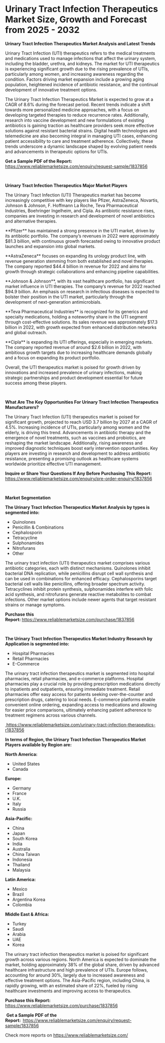 <p><h1>Urinary Tract Infection Therapeutics Market Size, Growth and Forecast from 2025 - 2032</h1></p><p><strong>Urinary Tract Infection Therapeutics Market Analysis and Latest Trends</strong></p>
<p><p>Urinary Tract Infection (UTI) therapeutics refers to the medical treatments and medications used to manage infections that affect the urinary system, including the bladder, urethra, and kidneys. The market for UTI therapeutics is experiencing significant growth due to the rising prevalence of UTIs, particularly among women, and increasing awareness regarding the condition. Factors driving market expansion include a growing aging population, heightened incidence of antibiotic resistance, and the continual development of innovative treatment options.</p><p>The Urinary Tract Infection Therapeutics Market is expected to grow at a CAGR of 8.6% during the forecast period. Recent trends indicate a shift towards more personalized medicine approaches, with a focus on developing targeted therapies to reduce recurrence rates. Additionally, research into vaccine development and new formulations of existing antibiotics is gaining traction as healthcare providers seek more effective solutions against resistant bacterial strains. Digital health technologies and telemedicine are also becoming integral in managing UTI cases, enhancing patient accessibility to care and treatment adherence. Collectively, these trends underscore a dynamic landscape shaped by evolving patient needs and advancements in therapeutic options for UTIs.</p></p>
<p><strong>Get a Sample PDF of the Report:&nbsp;</strong> <a href="https://www.reliablemarketsize.com/enquiry/request-sample/1837856?utm_campaign=2721&utm_medium=2&utm_source=Github&utm_content=ia&utm_term=03032025&utm_id=urinary-tract-infection-therapeutics">https://www.reliablemarketsize.com/enquiry/request-sample/1837856</a></p>
<p>&nbsp;</p>
<p><strong>Urinary Tract Infection Therapeutics Major Market Players</strong></p>
<p><p>The Urinary Tract Infection (UTI) Therapeutics market has become increasingly competitive with key players like Pfizer, AstraZeneca, Novartis, Johnson & Johnson, F. Hoffmann La Roche, Teva Pharmaceutical Industries, Boehringer Ingelheim, and Cipla. As antibiotic resistance rises, companies are investing in research and development of novel antibiotics and alternative therapies.</p><p>**Pfizer** has maintained a strong presence in the UTI market, driven by its antibiotic portfolio. The company’s revenues in 2022 were approximately $81.3 billion, with continuous growth forecasted owing to innovative product launches and expansion into global markets.</p><p>**AstraZeneca** focuses on expanding its urology product line, with revenue generation stemming from both established and novel therapies. The company reported $44.4 billion in revenue for 2022 and aims for growth through strategic collaborations and enhancing pipeline capabilities.</p><p>**Johnson & Johnson**, with its vast healthcare portfolio, has significant market influence in UTI therapies. The company’s revenue for 2022 reached $94.9 billion. An emphasis on research in infectious diseases is expected to bolster their position in the UTI market, particularly through the development of next-generation antimicrobials.</p><p>**Teva Pharmaceutical Industries** is recognized for its generics and specialty medications, holding a noteworthy share in the UTI segment through cost-effective solutions. Its sales revenue was approximately $17.3 billion in 2022, with growth expected from enhanced distribution networks and global outreach.</p><p>**Cipla** is expanding its UTI offerings, especially in emerging markets. The company reported revenue of around $2.6 billion in 2022, with ambitious growth targets due to increasing healthcare demands globally and a focus on expanding its product portfolio.</p><p>Overall, the UTI therapeutics market is poised for growth driven by innovations and increased prevalence of urinary infections, making strategic partnerships and product development essential for future success among these players.</p></p>
<p>&nbsp;</p>
<p><strong>What Are The Key Opportunities For Urinary Tract Infection Therapeutics Manufacturers?</strong></p>
<p><p>The Urinary Tract Infection (UTI) therapeutics market is poised for significant growth, projected to reach USD 3.7 billion by 2027 at a CAGR of 4.5%. Increasing incidence of UTIs, particularly among women and the elderly, is driving this trend. Advancements in antibiotic therapy and the emergence of novel treatments, such as vaccines and probiotics, are reshaping the market landscape. Additionally, rising awareness and improved diagnostic techniques boost early intervention opportunities. Key players are investing in research and development to address antibiotic resistance, presenting a promising outlook as healthcare systems worldwide prioritize effective UTI management.</p></p>
<p><strong>Inquire or Share Your Questions If Any Before Purchasing This Report:</strong> <a href="https://www.reliablemarketsize.com/enquiry/pre-order-enquiry/1837856?utm_campaign=2721&utm_medium=2&utm_source=Github&utm_content=ia&utm_term=03032025&utm_id=urinary-tract-infection-therapeutics">https://www.reliablemarketsize.com/enquiry/pre-order-enquiry/1837856</a></p>
<p>&nbsp;</p>
<p><strong>Market Segmentation</strong></p>
<p><strong>The Urinary Tract Infection Therapeutics Market Analysis by types is segmented into:</strong></p>
<p><ul><li>Quinolones</li><li>Penicillin & Combinations</li><li>Cephalosporin</li><li>Tetracycline</li><li>Sulphonamides</li><li>Nitrofurans</li><li>Other</li></ul></p>
<p><p>The urinary tract infection (UTI) therapeutics market comprises various antibiotic categories, each with distinct mechanisms. Quinolones inhibit bacterial DNA replication, while penicillins disrupt cell wall synthesis and can be used in combinations for enhanced efficacy. Cephalosporins target bacterial cell walls like penicillins, offering broader spectrum activity. Tetracyclines inhibit protein synthesis, sulphonamides interfere with folic acid synthesis, and nitrofurans generate reactive metabolites to combat infections. Other market options include newer agents that target resistant strains or manage symptoms.</p></p>
<p><strong>Purchase this Report:&nbsp;</strong><a href="https://www.reliablemarketsize.com/purchase/1837856?utm_campaign=2721&utm_medium=2&utm_source=Github&utm_content=ia&utm_term=03032025&utm_id=urinary-tract-infection-therapeutics">https://www.reliablemarketsize.com/purchase/1837856</a></p>
<p>&nbsp;</p>
<p><strong>The Urinary Tract Infection Therapeutics Market Industry Research by Application is segmented into:</strong></p>
<p><ul><li>Hospital Pharmacies</li><li>Retail Pharmacies</li><li>E-Commerce</li></ul></p>
<p><p>The urinary tract infection therapeutics market is segmented into hospital pharmacies, retail pharmacies, and e-commerce platforms. Hospital pharmacies play a crucial role by providing prescription medications directly to inpatients and outpatients, ensuring immediate treatment. Retail pharmacies offer easy access for patients seeking over-the-counter and prescription drugs, catering to local needs. E-commerce platforms enable convenient online ordering, expanding access to medications and allowing for easier price comparisons, ultimately enhancing patient adherence to treatment regimens across various channels.</p></p>
<p><a href="https://www.reliablemarketsize.com/urinary-tract-infection-therapeutics-r1837856?utm_campaign=2721&utm_medium=2&utm_source=Github&utm_content=ia&utm_term=03032025&utm_id=urinary-tract-infection-therapeutics">&nbsp;https://www.reliablemarketsize.com/urinary-tract-infection-therapeutics-r1837856</a></p>
<p><strong>In terms of Region, the Urinary Tract Infection Therapeutics Market Players available by Region are:</strong></p>
<p>
    <p> <strong> North America: </strong>
        <ul>
            <li>United States</li>
            <li>Canada</li>
        </ul>
        </p> 
    <p> <strong> Europe: </strong>
        <ul>
            <li>Germany</li>
            <li>France</li>
            <li>U.K.</li>
            <li>Italy</li>
            <li>Russia</li>
        </ul>
        </p> 
    <p> <strong> Asia-Pacific: </strong>
        <ul>
            <li>China</li>
            <li>Japan</li>
            <li>South Korea</li>
            <li>India</li>
            <li>Australia</li>
            <li>China Taiwan</li>
            <li>Indonesia</li>
            <li>Thailand</li>
            <li>Malaysia</li>
        </ul>
        </p> 
    <p> <strong> Latin America: </strong>
        <ul>
            <li>Mexico</li>
            <li>Brazil</li>
            <li>Argentina Korea</li>
            <li>Colombia</li>
        </ul>
        </p> 
    <p> <strong> Middle East & Africa: </strong>
        <ul>
            <li>Turkey</li>
            <li>Saudi</li>
            <li>Arabia</li>
            <li>UAE</li>
            <li>Korea</li>
        </ul>
    </p>
    </p>
<p><p>The urinary tract infection therapeutics market is poised for significant growth across various regions. North America is expected to dominate the market, holding approximately 38% of the global share, driven by advanced healthcare infrastructure and high prevalence of UTIs. Europe follows, accounting for around 30%, largely due to increased awareness and effective treatment options. The Asia-Pacific region, including China, is rapidly growing, with an estimated share of 22%, fueled by rising healthcare investments and improving access to therapeutics.</p></p>
<p><strong>Purchase this Report: </strong><a href="https://www.reliablemarketsize.com/purchase/1837856?utm_campaign=2721&utm_medium=2&utm_source=Github&utm_content=ia&utm_term=03032025&utm_id=urinary-tract-infection-therapeutics">https://www.reliablemarketsize.com/purchase/1837856</a></p>
<p>&nbsp;<strong>Get a Sample PDF of the Report:&nbsp;&nbsp;</strong><a href="https://www.reliablemarketsize.com/enquiry/request-sample/1837856?utm_campaign=2721&utm_medium=2&utm_source=Github&utm_content=ia&utm_term=03032025&utm_id=urinary-tract-infection-therapeutics">https://www.reliablemarketsize.com/enquiry/request-sample/1837856</a></p>
<p><strong></strong></p>
<p>Check more reports on <a href="https://www.reliablemarketsize.com/?utm_campaign=2721&utm_medium=2&utm_source=Github&utm_content=ia&utm_term=03032025&utm_id=urinary-tract-infection-therapeutics">https://www.reliablemarketsize.com/</a></p>